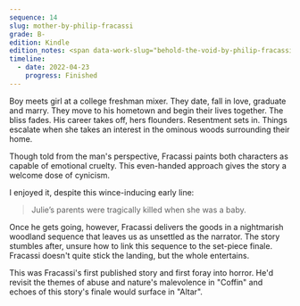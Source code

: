 ```yaml
---
sequence: 14
slug: mother-by-philip-fracassi
grade: B-
edition: Kindle
edition_notes: <span data-work-slug="behold-the-void-by-philip-fracassi">_Behold the Void_</span>, Lovecraft eZine Press, 2018
timeline:
  - date: 2022-04-23
    progress: Finished
---
```


Boy meets girl at a college freshman mixer. They date, fall in love, graduate and marry. They move to his hometown and begin their lives together. The bliss fades. His career takes off, hers flounders. Resentment sets in. Things escalate when she takes an interest in the ominous woods surrounding their home.

<!-- end -->

Though told from the man's perspective, Fracassi paints both characters as capable of emotional cruelty. This even-handed approach gives the story a welcome dose of cynicism.

I enjoyed it, despite this wince-inducing early line:

> Julie’s parents were tragically killed when she was a baby.

Once he gets going, however, Fracassi delivers the goods in a nightmarish woodland sequence that leaves us as unsettled as the narrator. The story stumbles after, unsure how to link this sequence to the set-piece finale. Fracassi doesn't quite stick the landing, but the whole entertains.

This was Fracassi's first published story and first foray into horror. He'd revisit the themes of abuse and nature's malevolence in <span data-work-slug="coffin-by-philip-fracassi">"Coffin"</span> and echoes of this story's finale would surface in <span data-work-slug="altar-by-philip-fracassi">"Altar"</span>.
